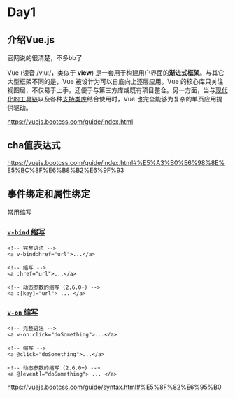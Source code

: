# Day1

## 介绍Vue.js

官网说的很清楚，不多bb了

Vue (读音 /vjuː/，类似于 **view**) 是一套用于构建用户界面的**渐进式框架**。与其它大型框架不同的是，Vue 被设计为可以自底向上逐层应用。Vue 的核心库只关注视图层，不仅易于上手，还便于与第三方库或既有项目整合。另一方面，当与[现代化的工具链](https://vuejs.bootcss.com/guide/single-file-components.html)以及各种[支持类库](https://github.com/vuejs/awesome-vue#libraries--plugins)结合使用时，Vue 也完全能够为复杂的单页应用提供驱动。

https://vuejs.bootcss.com/guide/index.html



## cha值表达式

https://vuejs.bootcss.com/guide/index.html#%E5%A3%B0%E6%98%8E%E5%BC%8F%E6%B8%B2%E6%9F%93



## 事件绑定和属性绑定

常用缩写

### [`v-bind` 缩写](https://vuejs.bootcss.com/guide/syntax.html#v-bind-缩写)

```
<!-- 完整语法 -->
<a v-bind:href="url">...</a>

<!-- 缩写 -->
<a :href="url">...</a>

<!-- 动态参数的缩写 (2.6.0+) -->
<a :[key]="url"> ... </a>
```

### [`v-on` 缩写](https://vuejs.bootcss.com/guide/syntax.html#v-on-缩写)

```
<!-- 完整语法 -->
<a v-on:click="doSomething">...</a>

<!-- 缩写 -->
<a @click="doSomething">...</a>

<!-- 动态参数的缩写 (2.6.0+) -->
<a @[event]="doSomething"> ... </a>
```

https://vuejs.bootcss.com/guide/syntax.html#%E5%8F%82%E6%95%B0